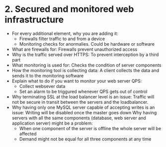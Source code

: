 # 2. Secured and monitored web infrastructure

* For every additional element, why you are adding it:
  * Firewalls filter traffic to and from a device
  * Monitoring checks for anormalies. Could be hardware or software
* What are firewalls for: Firewalls prevent unauthorized access
* Why is the traffic served over HTTPS: To prevent interception by a third part
* What monitoring is used for: Checks the condition of server components
* How the monitoring tool is collecting data: A client collects the data and sends it to the monitoring software
* Explain what to do if you want to monitor your web server QPS:
  * Collect websever data
  * Set an alarm to be triggured whenever QPS gets out of control
* Why terminating SSL at the load balancer level is an issue: Traffic will not be secure in transit between the servers and the loadbalancer.
* Why having only one MySQL server capable of accepting writes is an issue: Writing will be disabled once the master goes down
Why having servers with all the same components (database, web server and application server) might be a problem:
  * When one component of the server is offline the whole server will be affected
  * Demand might not be equal for all three components at any time
